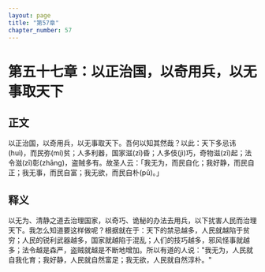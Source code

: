 ```yaml
---
layout: page
title: "第57章"
chapter_number: 57
---
```


# 第五十七章：以正治国，以奇用兵，以无事取天下

## 正文
以正治国，以奇用兵，以无事取天下。吾何以知其然哉？以此：天下多忌讳(huì)，而民弥(mí)贫；人多利器，国家滋(zī)昏；人多伎(jì)巧，奇物滋(zī)起；法令滋(zī)彰(zhāng)，盗贼多有。故圣人云：「我无为，而民自化；我好静，而民自正；我无事，而民自富；我无欲，而民自朴(pǔ)。」

## 释义
以无为、清静之道去治理国家，以奇巧、诡秘的办法去用兵，以下扰害人民而治理天下。我怎么知道要这样做呢？根据就在于：天下的禁忌越多，人民就越陷于贫穷；人民的锐利武器越多，国家就越陷于混乱；人们的技巧越多，邪风怪事就越多；法令越是森严，盗贼就越是不断地增加。所以有道的人说："我无为，人民就自我化育；我好静，人民就自然富足；我无欲，人民就自然淳朴。"